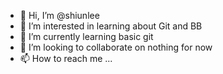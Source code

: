 - 👋 Hi, I’m @shiunlee
- 👀 I’m interested in learning about Git and BB
- 🌱 I’m currently learning basic git
- 💞️ I’m looking to collaborate on nothing for now
- 📫 How to reach me ...

<!---
shiunlee/shiunlee is a ✨ special ✨ repository because its `README.md` (this file) appears on your GitHub profile.
You can click the Preview link to take a look at your changes.
--->
